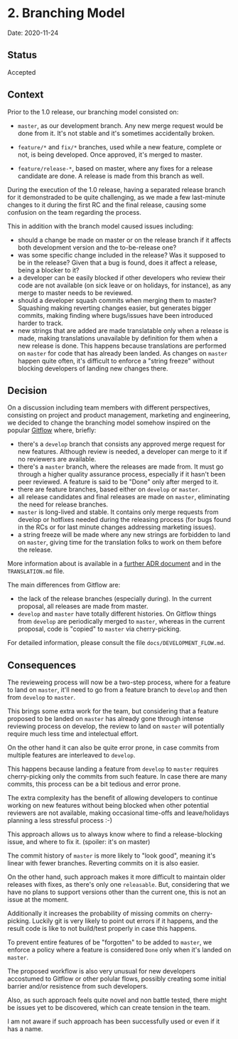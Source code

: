 # 2. Branching Model

Date: 2020-11-24

## Status

Accepted

## Context

Prior to the 1.0 release, our branching model consisted on:

- `master`, as our development branch. Any new merge request would be done from it.
It's not stable and it's sometimes accidentally broken.

- `feature/*` and `fix/*` branches, used while a new feature, complete or not, is being developed.
Once approved, it's merged to master.

- `feature/release-*`, based on master, where any fixes for a release candidate are done. A release is made from this branch as well.

During the execution of the 1.0 release, having a separated release branch for it demonstraded to be quite challenging,
as we made a few last-minute changes to it during the first RC and the final release, causing some confusion on the team
regarding the process.

This in addition with the branch model caused issues including:

- should a change be made on master or on the release branch if it affects both development version and the to-be-release one?
- was some specific change included in the release? Was it supposed to be in the release? Given that a bug is found,
does it affect a release, being a blocker to it?
- a developer can be easily blocked if other developers who review their code are not available (on sick leave or on holidays, for instance),
as any merge to master needs to be reviewed.
- should a developer squash commits when merging them to master? Squashing making reverting changes easier, but generates bigger commits,
making finding where bugs/issues have been introduced harder to track.
- new strings that are added are made translatable only when a release is made, making translations unavailable by definition for them when a new release is done. This happens because translations are performed on `master` for code that has already been landed.
As changes on `master` happen quite often, it's difficult to enforce a "string freeze" without blocking developers of landing new changes there.

## Decision

On a discussion including team members with different perspectives, consisting on project and product management, marketing and engineering,
we decided to change the branching model somehow inspired on the popular [Gitflow](https://www.atlassian.com/git/tutorials/comparing-workflows/gitflow-workflow) where, briefly:

- there's a `develop` branch that consists any approved merge request for new features. Although review is needed, a developer can merge to it
if no reviewers are available.
- there's a `master` branch, where the releases are made from. It must go through a higher quality assurance process, especially if it hasn't been peer reviewed. A feature is said to be "Done" only after merged to it.
- there are feature branches, based either on `develop` or `master`.
- all release candidates and final releases are made on `master`, eliminating the need for release branches.
- `master` is long-lived and stable. It contains only merge requests from develop or hotfixes needed during the releasing process
(for bugs found in the RCs or for last minute changes addressing marketing issues).
- a string freeze will be made where any new strings are forbidden to land on `master`, giving time for the translation folks to work on them before the release.

More information about is available in a [further ADR document](0003-translations-workflow.md) and in the `TRANSLATION.md` file.

The main differences from Gitflow are:

- the lack of the release branches (especially during). In the current proposal, all releases are made from master.
- `develop` and `master` have totally different histories. On Gitflow things from `develop` are periodically merged to `master`,
whereas in the current proposal, code is "copied" to `master` via cherry-picking.

For detailed information, please consult the file `docs/DEVELOPMENT_FLOW.md`.

## Consequences

The revieweing process will now be a two-step process, where for a feature to land on `master`, it'll need to go from a feature branch to `develop`
and then from `develop` to `master`.

This brings some extra work for the team, but considering that a feature proposed to be landed on `master`
has already gone through intense reviewing process on develop, the review to land on `master` will potentially
require much less time and intelectual effort.

On the other hand it can also be quite error prone, in case commits from multiple features are interleaved to `develop`.

This happens because landing a feature from `develop` to `master` requires cherry-picking only the commits from such feature.
In case there are many commits, this process can be a bit tedious and error prone.

The extra complexity has the benefit of allowing developers to continue working on new features without being blocked when other potential reviewers are not available, making occasional time-offs and leave/holidays planning a less stressful process :-)

This approach allows us to always know where to find a release-blocking issue, and where to fix it. (spoiler: it's on master)

The commit history of `master` is more likely to "look good", meaning it's linear with fewer branches. Reverting commits on it is also easier.

On the other hand, such approach makes it more difficult to maintain older releases with fixes, as there's only one `releasable`.
But, considering that we have no plans to support versions other than the current one, this is not an issue at the moment.

Additionally it increases the probability of missing commits on cherry-picking. Luckily git is very likely to point out errors if it happens,
and the result code is like to not build/test properly in case this happens.

To prevent entire features of be "forgotten" to be added to `master`, we enforce a policy where a feature is considered `Done` only when it's landed on `master`.

The proposed workflow is also very unusual for new developers accostumed to Gitflow or other polular flows, possibly creating some initial barrier and/or resistence from such developers.

Also, as such approach feels quite novel and non battle tested, there might be issues yet to be discovered, which can create tension in the team.

I am not aware if such approach has been successfully used or even if it has a name.
